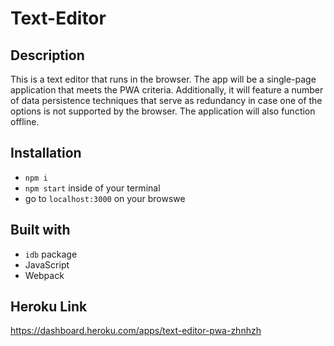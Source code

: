 # Text-Editor

## Description

This is a text editor that runs in the browser. The app will be a single-page application that meets the PWA criteria. Additionally, it will feature a number of data persistence techniques that serve as redundancy in case one of the options is not supported by the browser. The application will also function offline.

## Installation
 - ```npm i```
 - ```npm start``` inside of your terminal
 - go to ```localhost:3000``` on your browswe

## Built with
 - ```idb``` package
 - JavaScript
 - Webpack

## Heroku Link
https://dashboard.heroku.com/apps/text-editor-pwa-zhnhzh
